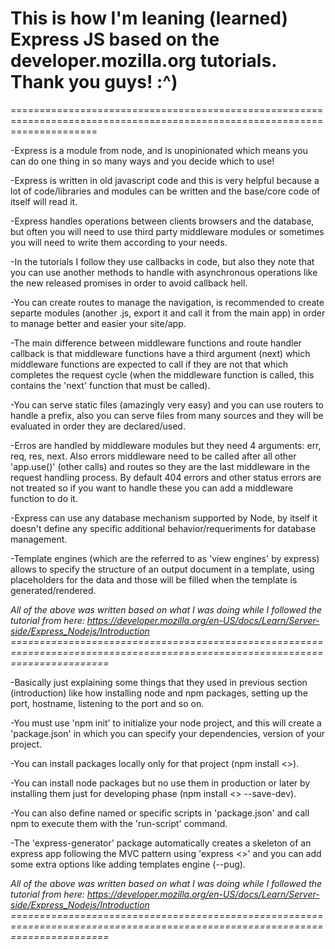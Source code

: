 This is how I'm leaning (learned) Express JS based on the developer.mozilla.org tutorials. Thank you guys! :^)
===========================================================================================================================
===========================================================================================================================

-Express is a module from node, and is unopinionated which means you can do one thing in so many ways and you decide which to use!

-Express is written in old javascript code and this is very helpful because a lot of code/libraries and modules can be written and the base/core code of itself will read it.

-Express handles operations between clients browsers and the database, but often you will need to use third party middleware modules or sometimes you will need to write them according to your needs.

-In the tutorials I follow they use callbacks in code, but also they note that you can use another methods to handle with asynchronous operations like the new released promises in order to avoid callback hell.

-You can create routes to manage the navigation, is recommended to create separte modules (another .js, export it and call it from the main app) in order to manage better and easier your site/app.

-The main difference between middleware functions and route handler callback is that middleware functions have a third argument (next) which middleware functions are expected to call if they are not that which completes the request cycle (when the middleware function is called, this contains the 'next' function that must be called).

-You can serve static files (amazingly very easy) and you can use routers to handle a prefix, also you can serve files from many sources and they will be evaluated in order they are declared/used.

-Erros are handled by middleware modules but they need 4 arguments: err, req, res, next. Also errors middleware need to be called after all other 'app.use()' (other calls) and routes so they are the last middleware in the request handling process. By default 404 errors and other status errors are not treated so if you want to handle these you can add a middleware function to do it.

-Express can use any database mechanism supported by Node, by itself it doesn't define any specific additional behavior/requeriments for database management.

-Template engines (which are the referred to as 'view engines' by express) allows to specify the structure of an output document in a template, using placeholders for the data and those will be filled when the template is generated/rendered.

*All of the above was written based on what I was doing while I followed the tutorial from here: https://developer.mozilla.org/en-US/docs/Learn/Server-side/Express_Nodejs/Introduction
=============================================================================================================================*

-Basically just explaining some things that they used in previous section (introduction) like how installing node and npm packages, setting up the port, hostname, listening to the port and so on.

-You must use 'npm init' to initialize your node project, and this will create a 'package.json' in which you can specify your dependencies, version of your project.

-You can install packages locally only for that project (npm install <<package>>).

-You can install node packages but no use them in production or later by installing them just for developing phase (npm install <<package>> --save-dev).

-You can also define named or specific scripts in 'package.json' and call npm to execute them with the 'run-script' command.

-The 'express-generator' package automatically creates a skeleton of an express app following the MVC pattern using 'express <<appname>>' and you can add some extra options like adding templates engine (--pug).

*All of the above was written based on what I was doing while I followed the tutorial from here: https://developer.mozilla.org/en-US/docs/Learn/Server-side/Express_Nodejs/Introduction
=============================================================================================================================*

